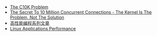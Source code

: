 
* [The C10K Problem](http://www.kegel.com/c10k.html)
* [The Secret To 10 Million Concurrent Connections - The Kernel Is The Problem, Not The Solution](http://highscalability.com/blog/2013/5/13/the-secret-to-10-million-concurrent-connections-the-kernel-i.html)
* [高性能编程系列文章](http://www.52im.net/thread-561-1-1.html)
* [Linux Applications Performance](https://unixism.net/2019/04/linux-applications-performance-introduction/)
